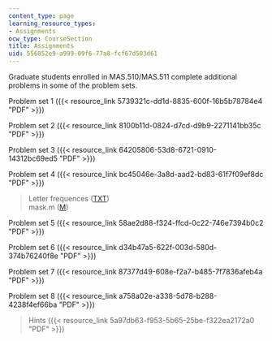 ```yaml
---
content_type: page
learning_resource_types:
- Assignments
ocw_type: CourseSection
title: Assignments
uid: 556852e9-a999-09f6-77a8-fcf67d503d61
---
```


Graduate students enrolled in MAS.510/MAS.511 complete additional problems in some of the problem sets.

Problem set 1 ({{< resource_link 5739321c-dd1d-8835-600f-16b5b78784e4 "PDF" >}})

Problem set 2 ({{< resource_link 8100b11d-0824-d7cd-d9b9-2271141bb35c "PDF" >}})

Problem set 3 ({{< resource_link 64205806-53d8-6721-0910-14312bc69ed5 "PDF" >}})

Problem set 4 ({{< resource_link bc45046e-3a8d-aad2-bd83-61f7f09ef8dc "PDF" >}})

> Letter frequences ([TXT](/courses/media-arts-and-sciences/mas-160-signals-systems-and-information-for-media-technology-fall-2007/assignments/ps4_freq.txt))  
> mask.m ([M](/courses/media-arts-and-sciences/mas-160-signals-systems-and-information-for-media-technology-fall-2007/assignments/ps4_mask.m))

Problem set 5 ({{< resource_link 58ae2d88-f324-ffcd-0c22-746e7394b0c2 "PDF" >}})

Problem set 6 ({{< resource_link d34b47a5-622f-003d-580d-374b76240f8e "PDF" >}})

Problem set 7 ({{< resource_link 87377d49-608e-f2a7-b485-7f7836afeb4a "PDF" >}})

Problem set 8 ({{< resource_link a758a02e-a338-5d78-b288-4238f4ef66ba "PDF" >}})

> Hints ({{< resource_link 5a97db63-f953-5b65-25be-f322ea2172a0 "PDF" >}})